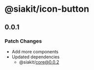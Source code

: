 # @siakit/icon-button

## 0.0.1

### Patch Changes

- Add more components
- Updated dependencies
  - @siakit/core@0.0.2
